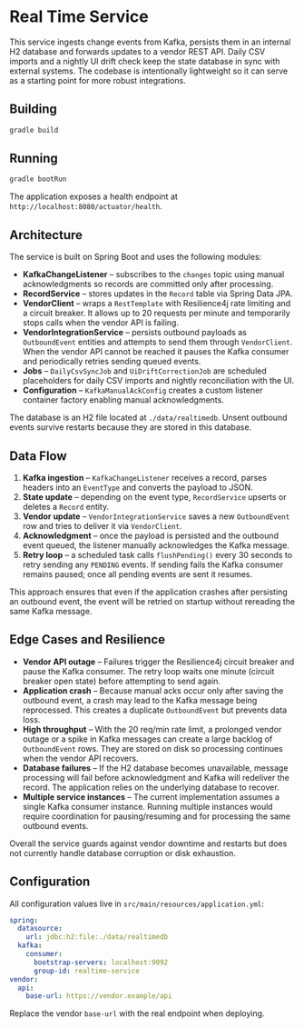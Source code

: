 # Real Time Service

This service ingests change events from Kafka, persists them in an internal H2 database and forwards updates to a vendor REST API.  Daily CSV imports and a nightly UI drift check keep the state database in sync with external systems.  The codebase is intentionally lightweight so it can serve as a starting point for more robust integrations.

## Building

```bash
gradle build
```

## Running

```bash
gradle bootRun
```

The application exposes a health endpoint at `http://localhost:8080/actuator/health`.

## Architecture

The service is built on Spring Boot and uses the following modules:

- **KafkaChangeListener** – subscribes to the `changes` topic using manual acknowledgments so records are committed only after processing.
- **RecordService** – stores updates in the `Record` table via Spring Data JPA.
- **VendorClient** – wraps a `RestTemplate` with Resilience4j rate limiting and a circuit breaker. It allows up to 20 requests per minute and temporarily stops calls when the vendor API is failing.
- **VendorIntegrationService** – persists outbound payloads as `OutboundEvent` entities and attempts to send them through `VendorClient`. When the vendor API cannot be reached it pauses the Kafka consumer and periodically retries sending queued events.
- **Jobs** – `DailyCsvSyncJob` and `UiDriftCorrectionJob` are scheduled placeholders for daily CSV imports and nightly reconciliation with the UI.
- **Configuration** – `KafkaManualAckConfig` creates a custom listener container factory enabling manual acknowledgments.

The database is an H2 file located at `./data/realtimedb`. Unsent outbound events survive restarts because they are stored in this database.

## Data Flow

1. **Kafka ingestion** – `KafkaChangeListener` receives a record, parses headers into an `EventType` and converts the payload to JSON.
2. **State update** – depending on the event type, `RecordService` upserts or deletes a `Record` entity.
3. **Vendor update** – `VendorIntegrationService` saves a new `OutboundEvent` row and tries to deliver it via `VendorClient`.
4. **Acknowledgment** – once the payload is persisted and the outbound event queued, the listener manually acknowledges the Kafka message.
5. **Retry loop** – a scheduled task calls `flushPending()` every 30 seconds to retry sending any `PENDING` events. If sending fails the Kafka consumer remains paused; once all pending events are sent it resumes.

This approach ensures that even if the application crashes after persisting an outbound event, the event will be retried on startup without rereading the same Kafka message.

## Edge Cases and Resilience

- **Vendor API outage** – Failures trigger the Resilience4j circuit breaker and pause the Kafka consumer. The retry loop waits one minute (circuit breaker open state) before attempting to send again.
- **Application crash** – Because manual acks occur only after saving the outbound event, a crash may lead to the Kafka message being reprocessed. This creates a duplicate `OutboundEvent` but prevents data loss.
- **High throughput** – With the 20 req/min rate limit, a prolonged vendor outage or a spike in Kafka messages can create a large backlog of `OutboundEvent` rows. They are stored on disk so processing continues when the vendor API recovers.
- **Database failures** – If the H2 database becomes unavailable, message processing will fail before acknowledgment and Kafka will redeliver the record. The application relies on the underlying database to recover.
- **Multiple service instances** – The current implementation assumes a single Kafka consumer instance. Running multiple instances would require coordination for pausing/resuming and for processing the same outbound events.

Overall the service guards against vendor downtime and restarts but does not currently handle database corruption or disk exhaustion.

## Configuration

All configuration values live in `src/main/resources/application.yml`:

```yaml
spring:
  datasource:
    url: jdbc:h2:file:./data/realtimedb
  kafka:
    consumer:
      bootstrap-servers: localhost:9092
      group-id: realtime-service
vendor:
  api:
    base-url: https://vendor.example/api
```

Replace the vendor `base-url` with the real endpoint when deploying.

